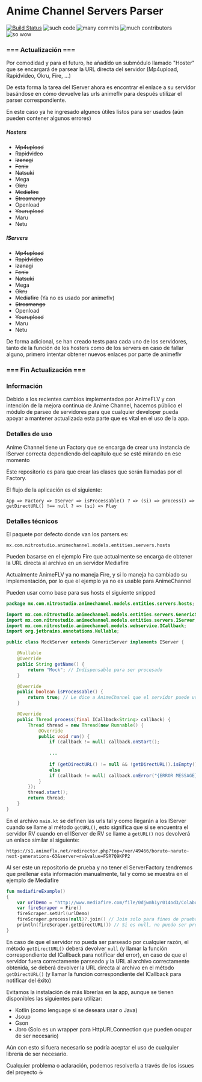 # Anime Channel Servers Parser 

[![Build Status](https://travis-ci.com/Mxrck/animechannel-servers.svg?branch=dev)](https://travis-ci.com/Mxrck/animechannel-servers)
![such code](https://img.shields.io/badge/such-code-blue.svg)
![many commits](https://img.shields.io/badge/many-commits-green.svg)
![much contributors](https://img.shields.io/badge/much-contributors-orange.svg)
![so wow](https://img.shields.io/badge/so-wow-green.svg)

### === Actualización ===

Por comodidad y para el futuro, he añadído un submódulo llamado "Hoster" que se
encargará de parsear la URL directa del servidor (Mp4upload, Rapidvideo, Okru, Fire, ...)

De esta forma la tarea del IServer ahora es encontrar el enlace a su servidor
basándose en cómo devuelve las urls animeflv para después utilizar el parser correspondiente.

En este caso ya he ingresado algunos útiles listos para ser usados (aún pueden contener algunos errores)

##### Hosters

* ~~Mp4upload~~
* ~~Rapidvideo~~
* ~~Izanagi~~
* ~~Fenix~~
* ~~Natsuki~~
* Mega
* ~~Okru~~
* ~~Mediafire~~
* ~~Streamango~~
* Openload
* ~~Yourupload~~
* Maru
* Netu

##### IServers

* ~~Mp4upload~~
* ~~Rapidvideo~~
* ~~Izanagi~~
* ~~Fenix~~
* ~~Natsuki~~
* Mega
* ~~Okru~~
* ~~Mediafire~~ (Ya no es usado por animeflv)
* ~~Streamango~~
* Openload
* ~~Yourupload~~
* Maru
* Netu

De forma adicional, se han creado tests para cada uno de los servidores, tanto de la función de los hosters como de los servers
en caso de fallar alguno, primero intentar obtener nuevos enlaces por parte de animeflv

### === Fin Actualización ===

### Información

Debido a los recientes cambios implementados por AnimeFLV y con intención
de la mejora continua de Anime Channel, hacemos público el módulo de parseo
de servidores para que cualquier developer pueda apoyar a mantener actualizada
esta parte que es vital en el uso de la app.

### Detalles de uso

Anime Channel tiene un Factory que se encarga de crear una instancia de IServer
correcta dependiendo del capítulo que se esté mirando en ese momento

Este repositorio es para que crear las clases que serán llamadas por el Factory.

El flujo de la aplicación es el siguiente:

`App => Factory => IServer => isProcessable() ? => (si) => process() => getDirectURL() !== null ? => (si) => Play`

### Detalles técnicos

El paquete por defecto donde van los parsers es:

`mx.com.nitrostudio.animechannel.models.entities.servers.hosts`

Pueden basarse en el ejemplo Fire que actualmente se encarga de obtener la URL directa
al archivo en un servidor Mediafire

Actualmente AnimeFLV ya no maneja Fire, y si lo maneja ha cambiado su
implementación, por lo que el ejemplo ya no es usable para AnimeChannel

Pueden usar como base para sus hosts el siguiente snipped

```java
package mx.com.nitrostudio.animechannel.models.entities.servers.hosts;

import mx.com.nitrostudio.animechannel.models.entities.servers.GenericServer;
import mx.com.nitrostudio.animechannel.models.entities.servers.IServer;
import mx.com.nitrostudio.animechannel.models.webservice.ICallback;
import org.jetbrains.annotations.Nullable;

public class MockServer extends GenericServer implements IServer {

    @Nullable
    @Override
    public String getName() {
        return "Mock"; // Indispensable para ser procesado
    }

    @Override
    public boolean isProcessable() {
        return true; // Le dice a AnimeChannel que el servidor puede usarse
    }

    @Override
    public Thread process(final ICallback<String> callback) {
        Thread thread = new Thread(new Runnable() {
            @Override
            public void run() {
                if (callback != null) callback.onStart();
                
                ...
                
                if (getDirectURL() != null && !getDirectURL().isEmpty() && callback != null) callback.onSuccess(getDirectURL());
                else
                if (callback != null) callback.onError("{ERROR MESSAGE}");
            }
        });
        thread.start();
        return thread;
    }
}
```

En el archivo `main.kt` se definen las urls tal y como llegarán a los IServer cuando
se llame al método `getURL()`, esto significa que si se encuentra
el servidor RV cuando en el IServer de RV se llame a `getURL()` nos devolverá un enlace
similar al siguiente: 

`https://s1.animeflv.net/redirector.php?top=/ver/49466/boruto-naruto-next-generations-63&server=rv&value=FSR7Q9KPP2`

Al ser este un repositorio de prueba y no tener el ServerFactory tendremos que prellenar
esta información manualmente, tal y como se muestra en el ejemplo de Mediafire

```kotlin
fun mediafireExample()
{
    var urlDemo = "http://www.mediafire.com/file/0djwmh1yr014od3/Colaboraci%C3%B3n+Top+Anime-DongHua+Openings+Invierno+2018.xlsx"
    var fireScraper = Fire()
    fireScraper.setUrl(urlDemo)
    fireScraper.process(null)?.join() // Join solo para fines de pruebas y esperar a que termine
    println(fireScraper.getDirectURL()) // Si es null, no puedo ser procesado, de lo contrario tendrá la url directa al archivo.
}
```

En caso de que el servidor no pueda ser parseado por cualquier razón, el método
`getDirectURL()` deberá devolver `null` (y llamar
                                         la función correspondiente del ICallback para notificar del error), en caso de que el servidor fuera
correctamente parseado y la URL al archivo correctamente obtenida, se deberá
devolver la URL directa al archivo en el método `getDirectURL()` (y llamar
la función correspondiente del ICallback para notificar del éxito) 

Evitamos la instalación de más librerías en la app, aunque se tienen disponibles 
las siguientes para utilizar:

* Kotlin (como lenguage si se deseara usar o Java)
* Jsoup
* Gson
* Jbro (Solo es un wrapper para HttpURLConnection que pueden ocupar de ser necesario)

Aún con esto si fuera necesario se podría aceptar el uso de cualquier librería
de ser necesario.

Cualquier problema o aclaración, podemos resolverla a través de los issues del proyecto ☕️
